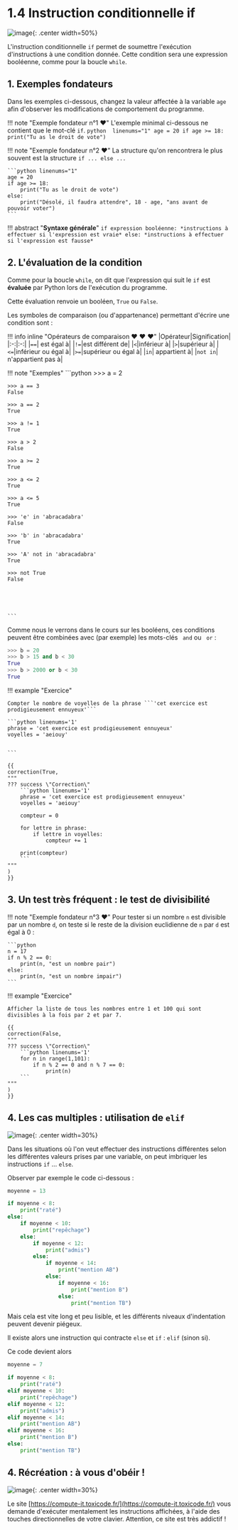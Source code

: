 # 1.4 Instruction conditionnelle if

![image](data/if_else_meme.jpeg){: .center width=50%}



L'instruction conditionnelle `if` permet de soumettre l'exécution d'instructions à une condition donnée.
Cette condition sera une expression booléenne, comme pour la boucle `while`.


## 1. Exemples fondateurs
Dans les exemples ci-dessous, changez la valeur affectée à la variable ```age``` afin d'observer les modifications de comportement du programme.


!!! note "Exemple fondateur n°1 :heart:"
    L'exemple minimal ci-dessous ne contient que le mot-clé ```if```. 
    ```python  linenums="1"
    age = 20
    if age >= 18:
        print("Tu as le droit de vote")
    ```


!!! note "Exemple fondateur n°2 :heart:"
    La structure qu'on rencontrera le plus souvent est la structure ```if ... else ...``` 

    ```python linenums="1"
    age = 20
    if age >= 18:
        print("Tu as le droit de vote")
    else:
        print("Désolé, il faudra attendre", 18 - age, "ans avant de pouvoir voter")
    ```

!!! abstract "**Syntaxe générale**"
    ```
    if expression booléenne:
        *instructions à effectuer si l'expression est vraie*
    else:
        *instructions à effectuer si l'expression est fausse*
    ```

## 2. L'évaluation de la condition

Comme pour la boucle ```while```, on dit que l'expression qui suit le ```if``` est **évaluée** par Python lors de l'exécution du programme.

Cette évaluation renvoie un booléen, ```True``` ou ```False```.

Les symboles de comparaison (ou d'appartenance) permettant d'écrire une condition sont :

!!! info inline  "Opérateurs de comparaison :heart: :heart: :heart:"
    |Opérateur|Signification|
    |:-:|:-:|
    |`==`| est égal à|
    |`!=`|est différent de|
    |`<`|inférieur à|
    |`>`|supérieur à|
    |`<=`|inférieur ou égal à|
    |`>=`|supérieur ou égal à|
    |`in`| appartient à|
    |`not in`| n'appartient pas à|

!!! note "Exemples"
    ```python
    >>> a = 2

    >>> a == 3
    False

    >>> a == 2
    True

    >>> a != 1
    True

    >>> a > 2
    False

    >>> a >= 2
    True

    >>> a <= 2
    True

    >>> a <= 5
    True

    >>> 'e' in 'abracadabra'
    False

    >>> 'b' in 'abracadabra'
    True

    >>> 'A' not in 'abracadabra'
    True

    >>> not True
    False





    ```
    
Comme nous le verrons dans le cours sur les booléens, ces conditions peuvent être combinées avec (par exemple) les mots-clés ``` and``` ou ``` or``` :

```python
>>> b = 20
>>> b > 15 and b < 30
True
>>> b > 2000 or b < 30
True
```

!!! example "Exercice"

    Compter le nombre de voyelles de la phrase ```'cet exercice est prodigieusement ennuyeux'``` 

    ```python linenums='1'
    phrase = 'cet exercice est prodigieusement ennuyeux'
    voyelles = 'aeiouy'


    ```

    {{
    correction(True,
    """
    ??? success \"Correction\" 
        ```python linenums='1'
        phrase = 'cet exercice est prodigieusement ennuyeux'
        voyelles = 'aeiouy'

        compteur = 0

        for lettre in phrase:
            if lettre in voyelles:
                compteur += 1
                
        print(compteur)
        ```        
    """
    )
    }}



## 3. Un test très fréquent : le test de divisibilité


!!! note "Exemple fondateur n°3 :heart:"
    Pour tester si un nombre ```n``` est divisible par un nombre ```d```, on teste si le reste de la division euclidienne de ```n``` par ```d``` est égal à 0 :

    ```python
    n = 17
    if n % 2 == 0:
        print(n, "est un nombre pair")
    else:
        print(n, "est un nombre impair")
    ```     


!!! example "Exercice"

    Afficher la liste de tous les nombres entre 1 et 100 qui sont divisibles à la fois par 2 et par 7. 

    {{
    correction(False,
    """
    ??? success \"Correction\" 
        ```python linenums='1'
        for n in range(1,101):
            if n % 2 == 0 and n % 7 == 0:
                print(n)
        ```        
    """
    )
    }}





## 4. Les cas multiples : utilisation de `elif` 

![image](data/cascade.webp){: .center width=30%}


Dans les situations où l'on veut effectuer des instructions différentes selon les différentes valeurs prises par une variable, on peut imbriquer les instructions `if` ... `else`.

Observer par exemple le code ci-dessous :

```python linenums='1'
moyenne = 13

if moyenne < 8:
    print("raté")
else:
    if moyenne < 10:
        print("repêchage")
    else:
        if moyenne < 12:
            print("admis")
        else:
            if moyenne < 14:
                print("mention AB")
            else:
                if moyenne < 16:
                    print("mention B")
                else:
                    print("mention TB")
```


Mais cela est vite long et peu lisible, et les différents niveaux d'indentation peuvent devenir piégeux.

Il existe alors une instruction qui contracte `else` et `if` : `elif` (sinon si).

Ce code devient alors

```python linenums="1"
moyenne = 7

if moyenne < 8:
    print("raté")
elif moyenne < 10:
    print("repêchage")
elif moyenne < 12:
    print("admis")
elif moyenne < 14:
    print("mention AB")
elif moyenne < 16:
    print("mention B")
else:
    print("mention TB")

```


## 4. Récréation : à vous d'obéir !

![image](data/compute.png){: .center width=30%}

Le site [https://compute-it.toxicode.fr/](https://compute-it.toxicode.fr/) vous demande d'exécuter mentalement les instructions affichées, à l'aide des touches directionnelles de votre clavier. Attention, ce site est très addictif !